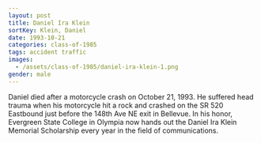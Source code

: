 ```yaml
---
layout: post
title: Daniel Ira Klein
sortKey: Klein, Daniel
date: 1993-10-21
categories: class-of-1985
tags: accident traffic
images:
  - /assets/class-of-1985/daniel-ira-klein-1.png
gender: male
---
```

Daniel died after a motorcycle crash on October 21, 1993. He suffered head trauma when his motorcycle hit a rock and crashed on the SR 520 Eastbound just before the 148th Ave NE exit in Bellevue. In his honor, Evergreen State College in Olympia now hands out the Daniel Ira Klein Memorial Scholarship every year in the field of communications.
